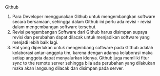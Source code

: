 Github

1. Para Developer menggunakan Github untuk mengembangkan software secara bersamaan, sehingga dalam Github ini perlu ada revisi - revisi dalam mengembangan software tersebut. 
2. Revisi pengembangan Software dari Github harus disimpan supaya revisi dan perubahan dapat dilacak untuk menjadikan software yang menjadi lebih baik lagi.
3. Hal yang diperlukan untuk mengembang software pada Github adalah kolaborasi antar-anggota tim, karena dengan adanya kolaborasi maka setiap anggota dapat menyalurkan idenya. Github juga memiliki fitur sync to the remote server sehingga bila ada perubahan yang dilakukan maka akan langsung dilacak dan disimpan pada server.
